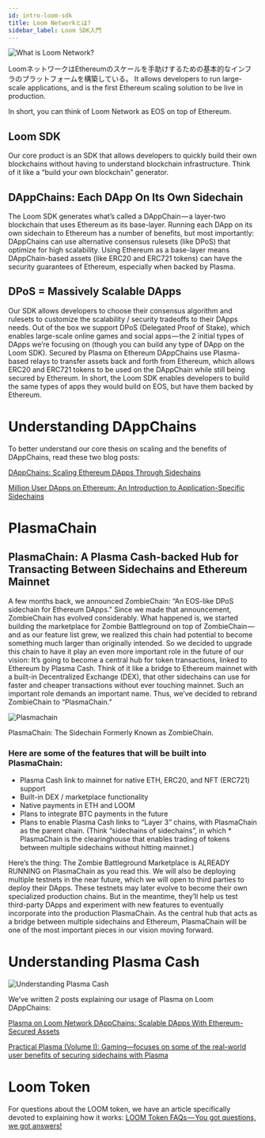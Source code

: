 ```yaml
---
id: intro-loom-sdk
title: Loom Networkとは?
sidebar_label: Loom SDK入門
---
```

![What is Loom Network?](/developers/img/what-is-loom.png)

LoomネットワークはEthereumのスケールを手助けするための基本的なインフラのプラットフォームを構築している。 It allows developers to run large-scale applications, and is the first Ethereum scaling solution to be live in production.

In short, you can think of Loom Network as EOS on top of Ethereum.

## Loom SDK

Our core product is an SDK that allows developers to quickly build their own blockchains without having to understand blockchain infrastructure. Think of it like a “build your own blockchain” generator.

## DAppChains: Each DApp On Its Own Sidechain

The Loom SDK generates what’s called a DAppChain — a layer-two blockchain that uses Ethereum as its base-layer. Running each DApp on its own sidechain to Ethereum has a number of benefits, but most importantly: DAppChains can use alternative consensus rulesets (like DPoS) that optimize for high scalability. Using Ethereum as a base-layer means DAppChain-based assets (like ERC20 and ERC721 tokens) can have the security guarantees of Ethereum, especially when backed by Plasma.

## DPoS = Massively Scalable DApps

Our SDK allows developers to choose their consensus algorithm and rulesets to customize the scalability / security tradeoffs to their DApps needs. Out of the box we support DPoS (Delegated Proof of Stake), which enables large-scale online games and social apps — the 2 initial types of DApps we’re focusing on (though you can build any type of DApp on the Loom SDK). Secured by Plasma on Ethereum DAppChains use Plasma-based relays to transfer assets back and forth from Ethereum, which allows ERC20 and ERC721 tokens to be used on the DAppChain while still being secured by Ethereum. In short, the Loom SDK enables developers to build the same types of apps they would build on EOS, but have them backed by Ethereum.

# Understanding DAppChains

To better understand our core thesis on scaling and the benefits of DAppChains, read these two blog posts:

[DAppChains: Scaling Ethereum DApps Through Sidechains](https://medium.com/loom-network/dappchains-scaling-ethereum-dapps-through-sidechains-f99e51fff447)

[Million User DApps on Ethereum: An Introduction to Application-Specific Sidechains](https://medium.com/loom-network/million-user-dapps-on-ethereum-an-introduction-to-application-specific-sidechains-c0fdc288c5e5)

# PlasmaChain

## PlasmaChain: A Plasma Cash-backed Hub for Transacting Between Sidechains and Ethereum Mainnet

A few months back, we announced ZombieChain: “An EOS-like DPoS sidechain for Ethereum DApps.” Since we made that announcement, ZombieChain has evolved considerably. What happened is, we started building the marketplace for Zombie Battleground on top of ZombieChain — and as our feature list grew, we realized this chain had potential to become something much larger than originally intended. So we decided to upgrade this chain to have it play an even more important role in the future of our vision: It’s going to become a central hub for token transactions, linked to Ethereum by Plasma Cash. Think of it like a bridge to Ethereum mainnet with a built-in Decentralized Exchange (DEX), that other sidechains can use for faster and cheaper transactions without ever touching mainnet. Such an important role demands an important name. Thus, we’ve decided to rebrand ZombieChain to “PlasmaChain.”

![Plasmachain](/developers/img/plasmachain_diagram.png)

PlasmaChain: The Sidechain Formerly Known as ZombieChain.

### Here are some of the features that will be built into PlasmaChain:

* Plasma Cash link to mainnet for native ETH, ERC20, and NFT (ERC721) support
* Built-in DEX / marketplace functionality
* Native payments in ETH and LOOM
* Plans to integrate BTC payments in the future
* Plans to enable Plasma Cash links to “Layer 3” chains, with PlasmaChain as the parent chain. (Think “sidechains of sidechains”, in which * PlasmaChain is the clearinghouse that enables trading of tokens between multiple sidechains without hitting mainnet.)

Here’s the thing: The Zombie Battleground Marketplace is ALREADY RUNNING on PlasmaChain as you read this. We will also be deploying multiple testnets in the near future, which we will open to third parties to deploy their DApps. These testnets may later evolve to become their own specialized production chains. But in the meantime, they’ll help us test third-party DApps and experiment with new features to eventually incorporate into the production PlasmaChain. As the central hub that acts as a bridge between multiple sidechains and Ethereum, PlasmaChain will be one of the most important pieces in our vision moving forward.

# Understanding Plasma Cash

![Understanding Plasma Cash](/developers/img/plasma.jpg)

We’ve written 2 posts explaining our usage of Plasma on Loom DAppChains:

[Plasma on Loom Network DAppChains: Scalable DApps With Ethereum-Secured Assets](https://medium.com/loom-network/loom-network-plasma-5e86caaadef2)

[Practical Plasma (Volume I): Gaming—focuses on some of the real-world user benefits of securing sidechains with Plasma](https://medium.com/loom-network/practical-plasma-volume-i-gaming-9cfd3f971734)

# Loom Token

For questions about the LOOM token, we have an article specifically devoted to explaining how it works: [LOOM Token FAQs — You got questions, we got answers!](https://medium.com/loom-network/loom-token-faqs-you-got-questions-we-got-answers-2d3c9185b4d0)